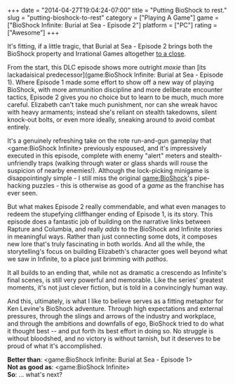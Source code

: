 +++
date = "2014-04-27T19:04:24-07:00"
title = "Putting BioShock to rest."
slug = "putting-bioshock-to-rest"
category = ["Playing A Game"]
game = ["BioShock Infinite: Burial at Sea - Episode 2"]
platform = ["PC"]
rating = ["Awesome"]
+++

It's fitting, if a little tragic, that Burial at Sea - Episode 2 brings both the BioShock property and Irrational Games altogether <a href="http://www.vg247.com/2014/02/18/ken-levine-shuttering-irrational-games/">to a close</a>.

From the start, this DLC episode shows more outright <i>moxie</i> than [its lackadaisical predecessor](game:BioShock Infinite: Burial at Sea - Episode 1).  Where Episode 1 made some effort to show off a new way of playing BioShock, with more ammunition discipline and more deliberate encounter tactics, Episode 2 gives you no choice but to learn to be much, much more careful.  Elizabeth can't take much punishment, nor can she wreak havoc with heavy armaments; instead she's reliant on stealth takedowns, silent knock-out bolts, or even more ideally, sneaking around to avoid combat entirely.

It's a genuinely refreshing take on the rote run-and-gun gameplay that <game:BioShock Infinite> previously espoused, and it's impressively executed in this episode, complete with enemy "alert" meters and stealth-unfriendly traps (walking through water or glass shards will rouse the suspicion of nearby enemies!).  Although the lock-picking minigame is disappointingly simple - I still miss the original <game:BioShock>'s pipe-hacking puzzles - this is otherwise as good of a <i>game</i> as the franchise has ever seen.

But what makes Episode 2 really commendable, and what even manages to redeem the stupefying cliffhanger ending of Episode 1, is its story.  This episode does a fantastic job of building on the narrative links between Rapture and Columbia, and really <i>adds</i> to the BioShock and Infinite stories in meaningful ways.  Rather than just connecting some dots, it composes new lore that's truly fascinating in both worlds.  And all the while, the storytelling's focus on building Elizabeth's character goes well beyond what we saw in Infinite, to a place just brimming with <i>pathos</i>.

It all builds to an ending that, while not as dramatic a crescendo as Infinite's final scenes, is still very powerful and memorable.  Like the series' greatest moments, it's not just clever fiction, but is told in a convincingly human way.

And this, ultimately, is what I like to believe serves as a fitting metaphor for Ken Levine's BioShock adventure.  Through high expectations and external pressures, through the slings and arrows of the industry and workplace, and through the ambitions and downfalls of ego, BioShock tried to do what it thought best -- and put forth its best effort in doing so.  No struggle is without bloodshed, and no victory is without tarnish, but it deserves to be proud of what it's accomplished.

<b>Better than</b>: <game:BioShock Infinite: Burial at Sea - Episode 1>  
<b>Not as good as</b>: <game:BioShock Infinite>  
<b>So</b>: ... what's next?
